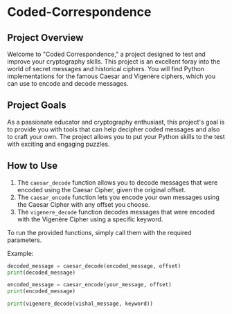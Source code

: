 # Coded-Correspondence


## Project Overview

Welcome to "Coded Correspondence," a project designed to test and improve your cryptography skills. This project is an excellent foray into the world of secret messages and historical ciphers. You will find Python implementations for the famous Caesar and Vigenère ciphers, which you can use to encode and decode messages.

## Project Goals

As a passionate educator and cryptography enthusiast, this project's goal is to provide you with tools that can help decipher coded messages and also to craft your own. The project allows you to put your Python skills to the test with exciting and engaging puzzles.

## How to Use

1. The `caesar_decode` function allows you to decode messages that were encoded using the Caesar Cipher, given the original offset.
2. The `caesar_encode` function lets you encode your own messages using the Caesar Cipher with any offset you choose.
3. The `vigenere_decode` function decodes messages that were encoded with the Vigenère Cipher using a specific keyword.

To run the provided functions, simply call them with the required parameters.

Example:

```python
decoded_message = caesar_decode(encoded_message, offset)
print(decoded_message)

encoded_message = caesar_encode(your_message, offset)
print(encoded_message)

print(vigenere_decode(vishal_message, keyword))
